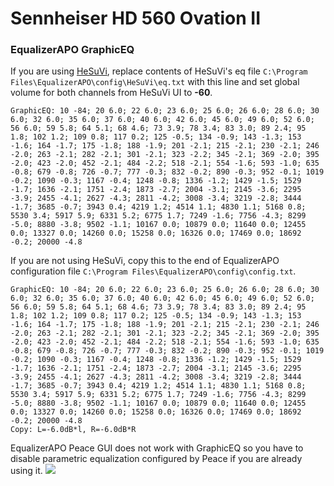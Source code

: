 # Sennheiser HD 560 Ovation II
### EqualizerAPO GraphicEQ
If you are using [HeSuVi](https://sourceforge.net/projects/hesuvi/), replace contents of HeSuVi's eq file `C:\Program Files\EqualizerAPO\config\HeSuVi\eq.txt` with this line and set global volume for both channels from HeSuVi UI to **-60**.
```
GraphicEQ: 10 -84; 20 6.0; 22 6.0; 23 6.0; 25 6.0; 26 6.0; 28 6.0; 30 6.0; 32 6.0; 35 6.0; 37 6.0; 40 6.0; 42 6.0; 45 6.0; 49 6.0; 52 6.0; 56 6.0; 59 5.8; 64 5.1; 68 4.6; 73 3.9; 78 3.4; 83 3.0; 89 2.4; 95 1.8; 102 1.2; 109 0.8; 117 0.2; 125 -0.5; 134 -0.9; 143 -1.3; 153 -1.6; 164 -1.7; 175 -1.8; 188 -1.9; 201 -2.1; 215 -2.1; 230 -2.1; 246 -2.0; 263 -2.1; 282 -2.1; 301 -2.1; 323 -2.2; 345 -2.1; 369 -2.0; 395 -2.0; 423 -2.0; 452 -2.1; 484 -2.2; 518 -2.1; 554 -1.6; 593 -1.0; 635 -0.8; 679 -0.8; 726 -0.7; 777 -0.3; 832 -0.2; 890 -0.3; 952 -0.1; 1019 -0.2; 1090 -0.3; 1167 -0.4; 1248 -0.8; 1336 -1.2; 1429 -1.5; 1529 -1.7; 1636 -2.1; 1751 -2.4; 1873 -2.7; 2004 -3.1; 2145 -3.6; 2295 -3.9; 2455 -4.1; 2627 -4.3; 2811 -4.2; 3008 -3.4; 3219 -2.8; 3444 -1.7; 3685 -0.7; 3943 0.4; 4219 1.2; 4514 1.1; 4830 1.1; 5168 0.8; 5530 3.4; 5917 5.9; 6331 5.2; 6775 1.7; 7249 -1.6; 7756 -4.3; 8299 -5.0; 8880 -3.8; 9502 -1.1; 10167 0.0; 10879 0.0; 11640 0.0; 12455 0.0; 13327 0.0; 14260 0.0; 15258 0.0; 16326 0.0; 17469 0.0; 18692 -0.2; 20000 -4.8
```
If you are not using HeSuVi, copy this to the end of EqualizerAPO configuration file `C:\Program Files\EqualizerAPO\config\config.txt`.
```
GraphicEQ: 10 -84; 20 6.0; 22 6.0; 23 6.0; 25 6.0; 26 6.0; 28 6.0; 30 6.0; 32 6.0; 35 6.0; 37 6.0; 40 6.0; 42 6.0; 45 6.0; 49 6.0; 52 6.0; 56 6.0; 59 5.8; 64 5.1; 68 4.6; 73 3.9; 78 3.4; 83 3.0; 89 2.4; 95 1.8; 102 1.2; 109 0.8; 117 0.2; 125 -0.5; 134 -0.9; 143 -1.3; 153 -1.6; 164 -1.7; 175 -1.8; 188 -1.9; 201 -2.1; 215 -2.1; 230 -2.1; 246 -2.0; 263 -2.1; 282 -2.1; 301 -2.1; 323 -2.2; 345 -2.1; 369 -2.0; 395 -2.0; 423 -2.0; 452 -2.1; 484 -2.2; 518 -2.1; 554 -1.6; 593 -1.0; 635 -0.8; 679 -0.8; 726 -0.7; 777 -0.3; 832 -0.2; 890 -0.3; 952 -0.1; 1019 -0.2; 1090 -0.3; 1167 -0.4; 1248 -0.8; 1336 -1.2; 1429 -1.5; 1529 -1.7; 1636 -2.1; 1751 -2.4; 1873 -2.7; 2004 -3.1; 2145 -3.6; 2295 -3.9; 2455 -4.1; 2627 -4.3; 2811 -4.2; 3008 -3.4; 3219 -2.8; 3444 -1.7; 3685 -0.7; 3943 0.4; 4219 1.2; 4514 1.1; 4830 1.1; 5168 0.8; 5530 3.4; 5917 5.9; 6331 5.2; 6775 1.7; 7249 -1.6; 7756 -4.3; 8299 -5.0; 8880 -3.8; 9502 -1.1; 10167 0.0; 10879 0.0; 11640 0.0; 12455 0.0; 13327 0.0; 14260 0.0; 15258 0.0; 16326 0.0; 17469 0.0; 18692 -0.2; 20000 -4.8
Copy: L=-6.0dB*l, R=-6.0dB*R
```
EqualizerAPO Peace GUI does not work with GraphicEQ so you have to disable parametric equalization configured by Peace if you are already using it.
![](https://raw.githubusercontent.com/jaakkopasanen/AutoEq/master/results/Innerfidelity%202017/innerfidelity/onear/Sennheiser%20HD%20560%20Ovation%20II/Sennheiser%20HD%20560%20Ovation%20II.png)
